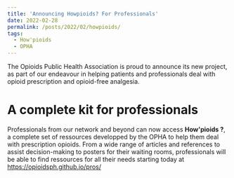 ```yaml
---
title: 'Announcing Howpioids? For Professionals'
date: 2022-02-28
permalink: /posts/2022/02/howpioids/
tags:
  - How'pioids
  - OPHA
---
```


The Opioids Public Health Association is proud to announce its new project, as part of our endeavour in helping patients and professionals deal with opioid prescription and opioid-free analgesia.

A complete kit for professionals
======

Professionals from our network and beyond can now access **How'pioids ?**, a complete set of ressources developped by the OPHA to help them deal with prescription opioids. From a wide range of articles and references to assist decision-making to posters for their waiting rooms, professionals will be able to find ressources for all their needs starting today at https://opioidsph.github.io/pros/
